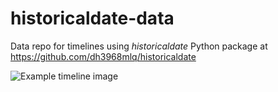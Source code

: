 # historicaldate-data

Data repo for timelines using *historicaldate* Python package 
at https://github.com/dh3968mlq/historicaldate

![Example timeline image](https://picoteal.com/wp-content/uploads/2023/05/basic_timeline_example.png)


